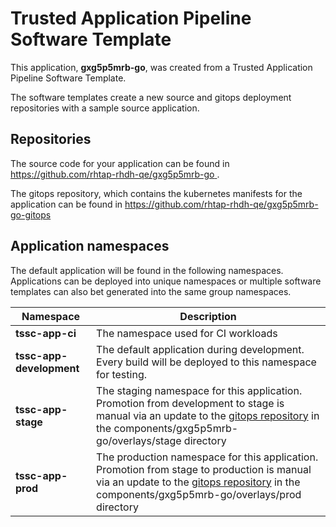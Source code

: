 # Trusted Application Pipeline Software Template

This application, **gxg5p5mrb-go**, was created from a Trusted Application Pipeline Software Template.

The software templates create a new source and gitops deployment repositories with a sample source application. 

## Repositories

The source code for your application can be found in [https://github.com/rhtap-rhdh-qe/gxg5p5mrb-go ](https://github.com/rhtap-rhdh-qe/gxg5p5mrb-go ).
 
The gitops repository, which contains the kubernetes manifests for the application can be found in 
[https://github.com/rhtap-rhdh-qe/gxg5p5mrb-go-gitops ](https://github.com/rhtap-rhdh-qe/gxg5p5mrb-go-gitops ) 

## Application namespaces 

The default application will be found in the following namespaces. Applications can be deployed into unique namespaces or multiple software templates can also bet generated into the same group namespaces.  

|  Namespace   |  Description   |  
| -------- | -------- |
| **tssc-app-ci** | The namespace used for CI workloads |
| **tssc-app-development** | The default application during development. Every build will be deployed to this namespace for testing. |
| **tssc-app-stage** | The staging namespace for this application. Promotion from development to stage is manual via an update to the [gitops repository](https://github.com/rhtap-rhdh-qe/gxg5p5mrb-go-gitops ) in the components/gxg5p5mrb-go/overlays/stage directory |
| **tssc-app-prod** | The production namespace for this application. Promotion from stage to production is manual via an update to the [gitops repository](https://github.com/rhtap-rhdh-qe/gxg5p5mrb-go-gitops ) in the components/gxg5p5mrb-go/overlays/prod directory |